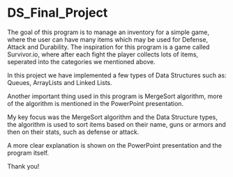 # DS_Final_Project
The goal of this program is to manage an inventory for a simple game, where the user can have many items which may be used for Defense, Attack and Durability.
The inspiration for this program is a game called Survivor.io, where after each fight the player collects lots of items, seperated into the categories we mentioned above.

In this project we have implemented a few types of Data Structures such as: Queues, ArrayLists and Linked Lists. 

Another important thing used in this program is MergeSort algorithm, more of the algorithm is mentioned in the PowerPoint presentation. 

My key focus was the MergeSort algorithm and the Data Structure types, the algorithm is used to sort items based on their name, guns or armors and then on their stats, such as defense or attack. 

A more clear explanation is shown on the PowerPoint presentation and the program itself.

Thank you!
